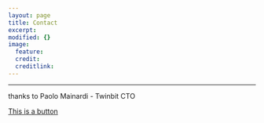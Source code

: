 ```yaml
---
layout: page
title: Contact
excerpt: 
modified: {} 
image:
  feature: 
  credit: 
  creditlink: 
---
```


---
thanks to Paolo Mainardi - Twinbit CTO 
<div markdown="0"><a href="http://mademistakes.com" class="btn">This is a button</a></div>






